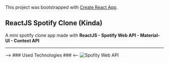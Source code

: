 This project was bootstrapped with [Create React App](https://github.com/facebook/create-react-app).


## ReactJS Spotify Clone (Kinda)

A mini spotify clone app made with **ReactJS - Spotify Web API - Material-UI - Context API**

---
--> ### Used Technologies ### <--
![Spofity Web API](https://developer.spotify.com/assets/WebAPI_intro.png)

